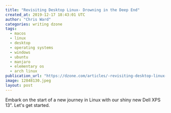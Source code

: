 ```yaml
---
title: "Revisiting Desktop Linux- Drowning in the Deep End"
created_at: 2019-12-17 18:43:01 UTC
author: "Chris Ward"
categories: writing dzone
tags: 
  - macos
  - linux
  - desktop
  - operating systems
  - windows
  - ubuntu
  - manjaro
  - elementary os
  - arch linux
publication_url: "https://dzone.com/articles/-revisiting-desktop-linux-drowning-in-the-deep-end"
image: 12848130.jpeg
layout: post
---
```

Embark on the start of a new journey in Linux with our shiny new Dell XPS 13". Let's get started.

